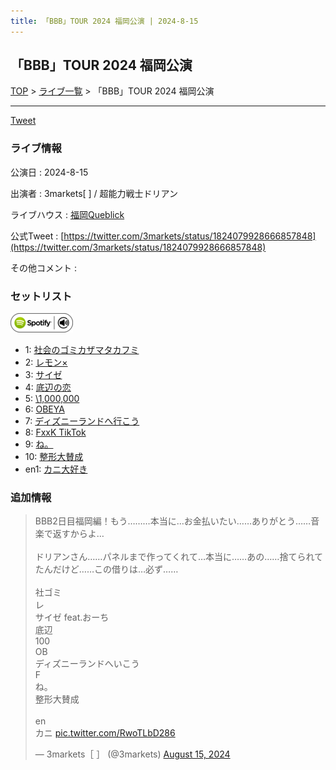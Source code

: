 ```yaml
---
title: 「BBB」TOUR 2024 福岡公演 | 2024-8-15
---
```

## 「BBB」TOUR 2024 福岡公演

[TOP](/setlist/) > [ライブ一覧](lives.html) > 「BBB」TOUR 2024 福岡公演

___

<a href="https://twitter.com/share?ref_src=twsrc%5Etfw" data-text="3markets[ ]セットリスト > 「BBB」TOUR 2024 福岡公演" class="twitter-share-button" data-via="3markets" data-hashtags="3markets" data-related="3markets" data-show-count="false">Tweet</a>

### ライブ情報

公演日
:    2024-8-15

出演者
:    3markets[ ] / 超能力戦士ドリアン

ライブハウス
:    [福岡Queblick](livehouse054.html)

公式Tweet
:    [https://twitter.com/3markets/status/1824079928666857848](https://twitter.com/3markets/status/1824079928666857848)

その他コメント
:    

### セットリスト


[![play with spotify](images/spotify-icon.png)](https://open.spotify.com/playlist/4LOFeoIXPS0SU5zxbPBECr)



*  1: [社会のゴミカザマタカフミ](song002.html)
*  2: [レモン×](song003.html)
*  3: [サイゼ](song004.html)
*  4: [底辺の恋](song008.html)
*  5: [\1,000,000](song022.html)
*  6: [OBEYA](song021.html)
*  7: [ディズニーランドへ行こう](song095.html)
*  8: [FxxK TikTok](song082.html)
*  9: [ね。](song076.html)
*  10: [整形大賛成](song005.html)
*  en1: [カニ大好き](song079.html)


### 追加情報



<blockquote class="twitter-tweet"><p lang="ja" dir="ltr">BBB2日目福岡編！もう………本当に…お金払いたい……ありがとう……音楽で返すからよ…<br><br>ドリアンさん……パネルまで作ってくれて…本当に……あの……捨てられてたんだけど……この借りは…必ず……<br><br>社ゴミ<br>レ<br>サイゼ feat.おーち<br>底辺<br>100<br>OB<br>ディズニーランドへいこう<br>F<br>ね。<br>整形大賛成<br><br>en<br>カニ <a href="https://t.co/RwoTLbD286">pic.twitter.com/RwoTLbD286</a></p>&mdash; 3markets［ ］ (@3markets) <a href="https://twitter.com/3markets/status/1824079928666857848?ref_src=twsrc%5Etfw">August 15, 2024</a></blockquote>
<script async src="https://platform.twitter.com/widgets.js" charset="utf-8"></script>




<script async src="https://platform.twitter.com/widgets.js" charset="utf-8"></script>